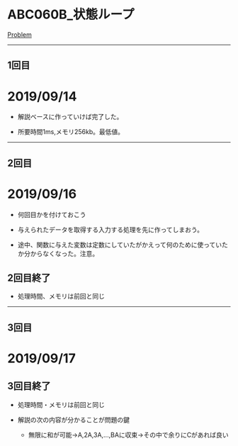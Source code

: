 # ABC060B_状態ループ

[Problem](https://atcoder.jp/contests/abc060/tasks/abc060_b)

---
## 1回目
# 2019/09/14

* 解説ベースに作っていけば完了した。

* 所要時間1ms,メモリ256kb。最低値。
---
## 2回目
# 2019/09/16

* 何回目かを付けておこう

* 与えられたデータを取得する入力する処理を先に作ってしまおう。

* 途中、関数に与えた変数は定数にしていたがかえって何のために使っていたか分からなくなった。注意。

## 2回目終了

* 処理時間、メモリは前回と同じ

---
## 3回目

# 2019/09/17

## 3回目終了

* 処理時間・メモリは前回と同じ

* 解説の次の内容が分かることが問題の鍵

    * 無限に和が可能→A,2A,3A,...,BAに収束→その中で余りにCがあれば良い